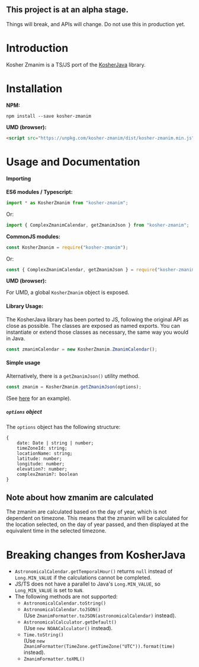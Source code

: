 ## This project is at an alpha stage.

Things will break, and APIs will change. Do not use this in production yet.

# Introduction
Kosher Zmanim is a TS/JS port of the [KosherJava](KosherJava/zmanim) library.

# Installation
**NPM:**
```
npm install --save kosher-zmanim
```

**UMD (browser):**
```html
<script src="https://unpkg.com/kosher-zmanim/dist/kosher-zmanim.min.js"></script>
```

# Usage and Documentation
#### Importing
**ES6 modules / Typescript:**
```javascript
import * as KosherZmanim from "kosher-zmanim";
```
Or:
```javascript
import { ComplexZmanimCalendar, getZmanimJson } from "kosher-zmanim";
```

**CommonJS modules:**
```javascript
const KosherZmanim = require("kosher-zmanim");
```
Or:
```javascript
const { ComplexZmanimCalendar, getZmanimJson } = require("kosher-zmanim");
```

**UMD (browser):**

For UMD, a global `KosherZmanim` object is exposed.

#### Library Usage:
The KosherJava library has been ported to JS, following the original API as close as possible. 
The classes are exposed as named exports. You can instantiate or extend those classes as necessary, the same way you would in Java.

```javascript
const zmanimCalendar = new KosherZmanim.ZmanimCalendar();
```

#### Simple usage
Alternatively, there is a `getZmanimJson()` utility method.

```javascript
const zmanim = KosherZmanim.getZmanimJson(options);
```
(See [here](/examples/frontend-example/frontend-example.html) for an example).

##### `options` object
The `options` object has the following structure:
```
{
    date: Date | string | number;
    timeZoneId: string;
    locationName: string;
    latitude: number;
    longitude: number;
    elevation?: number;
    complexZmanim?: boolean
}
```

## Note about how zmanim are calculated
The zmanim are calculated based on the day of year, which is not dependent on timezone. This means that the zmanim will be calculated for the location selected, on the day of year passed, and then displayed at the equivalent time in the selected timezone.

# Breaking changes from KosherJava
* `AstronomicalCalendar.getTemporalHour()` returns `null` instead of `Long.MIN_VALUE` if the calculations cannot be completed.
* JS/TS does not have a parallel to Java's `Long.MIN_VALUE`, so `Long_MIN_VALUE` is set to `NaN`.
* The following methods are not supported:  
  * `AstronomicalCalendar.toString()`
  * `AstronomicalCalendar.toJSON()`  
  (Use `ZmanimFormatter.toJSON(astronomicalCalendar)` instead).
  * `AstronomicalCalculator.getDefault()`  
  (Use `new NOAACalculator()` instead).
  * `Time.toString()`  
  (Use `new ZmanimFormatter(TimeZone.getTimeZone("UTC")).format(time)` instead).
  * `ZmanimFormatter.toXML()`
